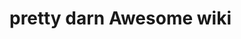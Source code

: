<!-- TITLE: pretty darn Wiki -->
<!-- SUBTITLE: A quick summary of Home -->

# pretty darn Awesome wiki